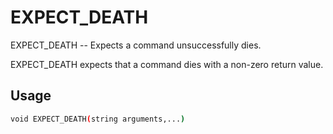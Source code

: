 # EXPECT_DEATH
EXPECT_DEATH -- Expects a command unsuccessfully dies.

EXPECT_DEATH expects that a command dies with a non-zero return value.

## Usage
```sh
void EXPECT_DEATH(string arguments,...)
```
